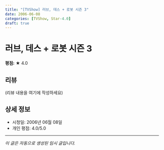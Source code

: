 ```yaml
---
title: "[TVShow] 러브, 데스 + 로봇 시즌 3"
date: 2006-06-08
categories: [TVShow, Star-4.0]
draft: true
---
```


# 러브, 데스 + 로봇 시즌 3

**평점:** ★ 4.0

## 리뷰

(리뷰 내용을 여기에 작성하세요)

## 상세 정보

- 시청일: 2006년 06월 08일
- 개인 평점: 4.0/5.0

---

*이 글은 자동으로 생성된 임시 글입니다.*
